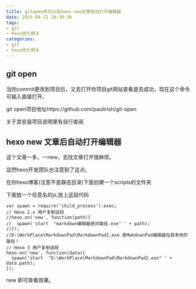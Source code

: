 ```yaml
---
title: gitopen命令以及hexo-new文章自动打开编辑器
date: 2019-08-11 20:30:36
tags:
- git
- hexo优化相关
categories:
- git
- hexo优化相关
---
```


## git open

当你commit更改到项目后，又去打开你项目git网站查看是否成功，现在这个命令可输入直接打开。

git open项目地址https://github.com/paulirish/git-open

关于其安装项目说明里有自行查阅

## hexo new 文章后自动打开编辑器

这个文章一多，一new，去找文章打开很麻烦。

显然hexo开发团队也注意到了这点。

在你hexo博客(注意不是静态目录)下面创建一个scripts的文件夹

下面放一个任意名的js,放上这段代码

```
var spawn = require('child_process').exec;
// Hexo 2.x 用户复制这段
//hexo.on('new', function(path){
//  spawn('start  "markdown编辑器绝对路径.exe" ' + path);
//});
//D:\WorkPlace\MarkdownPad\MarkdownPad2.exe 是MakdownPad编辑器在我本地的路径！
// Hexo 3 用户复制这段
hexo.on('new', function(data){
  spawn('start  "D:\WorkPlace\MarkdownPad\MarkdownPad2.exe" ' + data.path);
});

```

new 即可查看效果。